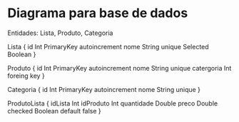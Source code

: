 # Diagrama para base de dados

Entidades: Lista, Produto, Categoria

Lista {
id Int PrimaryKey autoincrement
nome String unique
Selected Boolean
}

Produto {
id Int PrimaryKey autoincrement
nome String unique
catergoria Int foreing key
}

Categoria {
id Int PrimaryKey autoincrement
nome String unique
}

ProdutoLista {
idLista Int
idProduto Int
quantidade Double
preco Double
checked Boolean default false
}
